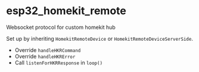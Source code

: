 # esp32_homekit_remote
Websocket protocol for custom homekit hub

Set up by inheriting ```HomekitRemoteDevice``` or ```HomekitRemoteDeviceServerSide```.
- Override ```handleHKRCommand```
- Override ```handleHKRError```
- Call ```listenForHKRResponse``` in ```loop()```